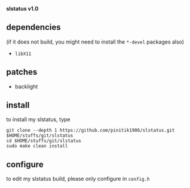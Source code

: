 **slstatus v1.0**

## dependencies
(if it does not build, you might need to install the `*-devel` packages also)

- `libX11`

## patches

- backlight

## install
to install my slstatus, type

```
git clone --depth 1 https://github.com/pinitik1906/slstatus.git $HOME/stuffs/git/slstatus
cd $HOME/stuffs/git/slstatus
sudo make clean install
```

## configure
to edit my slstatus build, please only configure in `config.h`
